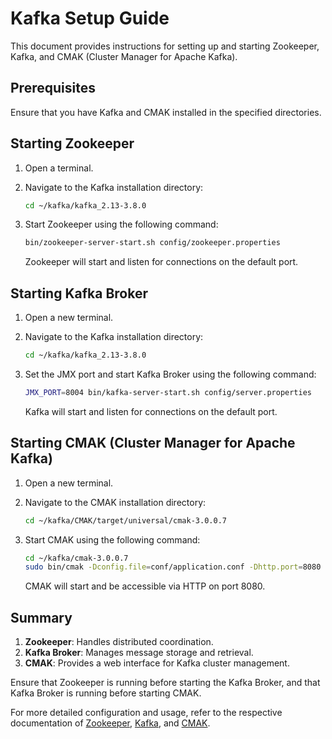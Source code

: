 # Kafka Setup Guide

This document provides instructions for setting up and starting Zookeeper, Kafka, and CMAK (Cluster Manager for Apache Kafka).

## Prerequisites

Ensure that you have Kafka and CMAK installed in the specified directories.

## Starting Zookeeper

1. Open a terminal.
2. Navigate to the Kafka installation directory:

    ```bash
    cd ~/kafka/kafka_2.13-3.8.0
    ```

3. Start Zookeeper using the following command:

    ```bash
    bin/zookeeper-server-start.sh config/zookeeper.properties
    ```

   Zookeeper will start and listen for connections on the default port.

## Starting Kafka Broker

1. Open a new terminal.
2. Navigate to the Kafka installation directory:

    ```bash
    cd ~/kafka/kafka_2.13-3.8.0
    ```

3. Set the JMX port and start Kafka Broker using the following command:

    ```bash
    JMX_PORT=8004 bin/kafka-server-start.sh config/server.properties
    ```

   Kafka will start and listen for connections on the default port.

## Starting CMAK (Cluster Manager for Apache Kafka)

1. Open a new terminal.
2. Navigate to the CMAK installation directory:

    ```bash
    cd ~/kafka/CMAK/target/universal/cmak-3.0.0.7
    ```

3. Start CMAK using the following command:

    ```bash
    cd ~/kafka/cmak-3.0.0.7
    sudo bin/cmak -Dconfig.file=conf/application.conf -Dhttp.port=8080
    ```

   CMAK will start and be accessible via HTTP on port 8080.

## Summary

1. **Zookeeper**: Handles distributed coordination.
2. **Kafka Broker**: Manages message storage and retrieval.
3. **CMAK**: Provides a web interface for Kafka cluster management.

Ensure that Zookeeper is running before starting the Kafka Broker, and that Kafka Broker is running before starting CMAK.

For more detailed configuration and usage, refer to the respective documentation of [Zookeeper](https://zookeeper.apache.org/doc/current/), [Kafka](https://kafka.apache.org/documentation/), and [CMAK](https://github.com/yahoo/CMAK).

